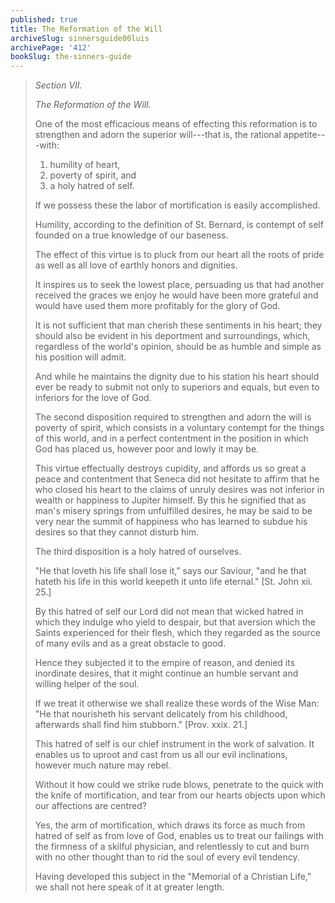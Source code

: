 ```yaml
---
published: true
title: The Reformation of the Will
archiveSlug: sinnersguide00luis
archivePage: '412'
bookSlug: the-sinners-guide
---
```


> *Section VII.*
> 
> *The Reformation of the Will.*
> 
> One of the most efficacious means of effecting this reformation is to strengthen and adorn the superior will---that is, the rational appetite---with:
> 
> 1. humility of heart,
> 2. poverty of spirit, and
> 3. a holy hatred of self.
> 
> If we possess these the labor of mortification is easily accomplished.
> 
> Humility, according to the definition of St. Bernard, is contempt of self founded on a true knowledge of our baseness.
> 
> The effect of this virtue is to pluck from our heart all the roots of pride as well as all love of earthly honors and dignities.
> 
> It inspires us to seek the lowest place, persuading us that had another received the graces we enjoy he would have been more grateful and would have used them more profitably for the glory of God.
> 
> It is not sufficient that man cherish these sentiments in his heart; they should also be evident in his deportment and surroundings, which, regardless of the world's opinion, should be as humble and simple as his position will admit.
> 
> And while he maintains the dignity due to his station his heart should ever be ready to submit not only to superiors and equals, but even to inferiors for the love of God.
> 
> The second disposition required to strengthen and adorn the will is poverty of spirit, which consists in a voluntary contempt for the things of this world, and in a perfect contentment in the position in which God has placed us, however poor and lowly it may be.
> 
> This virtue effectually destroys cupidity, and affords us so great a peace and contentment that Seneca did not hesitate to affirm that he who closed his heart to the claims of unruly desires was not inferior in wealth or happiness to Jupiter himself. By this he signified that as man's misery springs from unfulfilled desires, he may be said to be very near the summit of happiness who has learned to subdue his desires so that they cannot disturb him.
> 
> The third disposition is a holy hatred of ourselves.
> 
> "He that loveth his life shall lose it," says our Saviour, "and he that hateth his life in this world keepeth it unto life eternal." [St. John xii. 25.]
> 
> By this hatred of self our Lord did not mean that wicked hatred in which they indulge who yield to despair, but that aversion which the Saints experienced for their flesh, which they regarded as the source of many evils and as a great obstacle to good.
> 
> Hence they subjected it to the empire of reason, and denied its inordinate desires, that it might continue an humble servant and willing helper of the soul.
> 
> If we treat it otherwise we shall realize these words of the Wise Man: "He that nourisheth his servant delicately from his childhood, afterwards shall find him stubborn." [Prov. xxix. 21.]
> 
> This hatred of self is our chief instrument in the work of salvation. It enables us to uproot and cast from us all our evil inclinations, however much nature may rebel.
> 
> Without it how could we strike rude blows, penetrate to the quick with the knife of mortification, and tear from our hearts objects upon which our affections are centred?
> 
> Yes, the arm of mortification, which draws its force as much from hatred of self as from love of God, enables us to treat our failings with the firmness of a skilful physician, and relentlessly to cut and burn with no other thought than to rid the soul of every evil tendency.
> 
> Having developed this subject in the "Memorial of a Christian Life," we shall not here speak of it at greater length.

